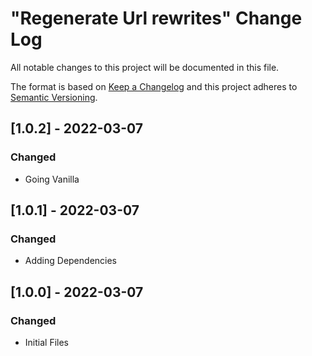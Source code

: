 # "Regenerate Url rewrites" Change Log

All notable changes to this project will be documented in this file.

The format is based on [Keep a Changelog](http://keepachangelog.com/) and this project adheres to [Semantic Versioning](http://semver.org/).

## [1.0.2] - 2022-03-07
### Changed
- Going Vanilla

## [1.0.1] - 2022-03-07
### Changed
- Adding Dependencies
 
## [1.0.0] - 2022-03-07
### Changed
- Initial Files


 
 


